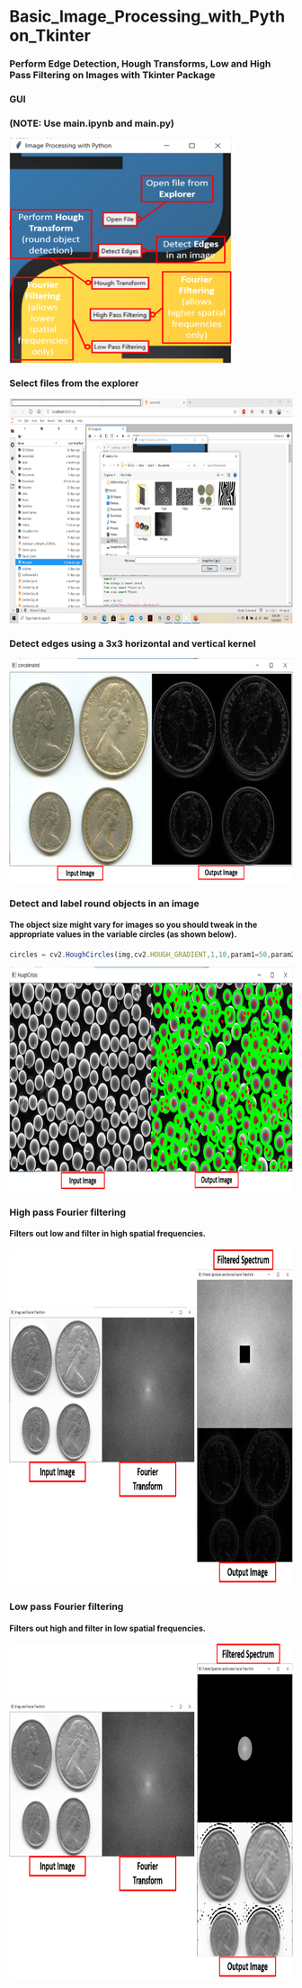# Basic_Image_Processing_with_Python_Tkinter
### Perform Edge Detection, Hough Transforms, Low and High Pass Filtering on Images with Tkinter Package

 ### GUI
### (NOTE: Use main.ipynb and main.py)
<img src="git1/1.png" width= "400" height="400">

### Select files from the explorer

<img src="git1/2.png" width= "800" height="400">

###  Detect edges using a 3x3 horizontal and vertical kernel

<img src="git1/3.png" width= "800" height="400">

###  Detect and label round objects in an image 
#### The object size might vary for  images so you should tweak in the appropriate values in the variable **circles** (as shown below).
```javascript
circles	= cv2.HoughCircles(img,cv2.HOUGH_GRADIENT,1,10,param1=50,param2=12,minRadius=0,maxRadius=20)
```
<img src="git1/4.png" width= "800" height="400">

###  High pass Fourier filtering 
#### Filters out low and filter in high spatial frequencies.

<img src="git1/5.png" width= "800" height="600">

###  Low pass Fourier filtering 
#### Filters out high and filter in low spatial frequencies.

<img src="git1/6.png" width= "800" height="600">

